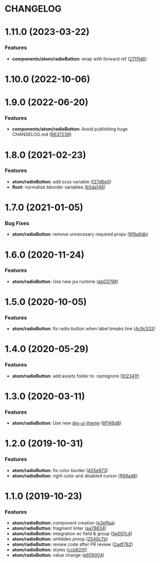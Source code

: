 # CHANGELOG

# 1.11.0 (2023-03-22)


### Features

* **components/atom/radioButton:** wrap with forward ref ([2711fd6](https://github.com/SUI-Components/sui-components/commit/2711fd6881374c586822fb4c2c50431ddf7af53c))



# 1.10.0 (2022-10-06)



# 1.9.0 (2022-06-20)


### Features

* **components/atom/radioButton:** Avoid publishing huge CHANGELOG.md ([9637239](https://github.com/SUI-Components/sui-components/commit/9637239612fa0c7dcc7ead6d7450ee02ddd11764))



# 1.8.0 (2021-02-23)


### Features

* **atom/radioButton:** add scss variable ([f27d6e0](https://github.com/SUI-Components/sui-components/commit/f27d6e01f005cbd2b04de8b586a01cca14b82d2f))
* **Root:** normalize bborder variables ([b5da148](https://github.com/SUI-Components/sui-components/commit/b5da1482ca96b523f0c168c7040783ce78a7f14d))



# 1.7.0 (2021-01-05)


### Bug Fixes

* **atom/radioButton:** remove unnecesary required props ([9f6a6db](https://github.com/SUI-Components/sui-components/commit/9f6a6db2de22a535be1bda34dedb78cf70001589))



# 1.6.0 (2020-11-24)


### Features

* **atom/radioButton:** Use new jsx runtime ([ab03798](https://github.com/SUI-Components/sui-components/commit/ab0379868ebde2bfd95213d483195995503de7d9))



# 1.5.0 (2020-10-05)


### Features

* **atom/radioButton:** fix radio button when label breaks line ([4c9c532](https://github.com/SUI-Components/sui-components/commit/4c9c532736225d2d5eda9c9a0b732e3a5fb60d5e))



# 1.4.0 (2020-05-29)


### Features

* **atom/radioButton:** add assets folder to .npmignore ([5f2341f](https://github.com/SUI-Components/sui-components/commit/5f2341f127d9d5b9d0405b3bdb34abe6c1c5093e))



# 1.3.0 (2020-03-11)


### Features

* **atom/radioButton:** Use new [@s-ui-theme](https://github.com/s-ui-theme) ([6f146d8](https://github.com/SUI-Components/sui-components/commit/6f146d8c694fcb8f65dde78f380e86ccdbdd2a2d))



# 1.2.0 (2019-10-31)


### Features

* **atom/radioButton:** fix color border ([405e973](https://github.com/SUI-Components/sui-components/commit/405e9734921b716c661da3e9495f4a8d1ac33a42))
* **atom/radioButton:** right color and disabled cursor ([ff48ad6](https://github.com/SUI-Components/sui-components/commit/ff48ad61551645b18346fa48971436c87f523f9e))



# 1.1.0 (2019-10-23)


### Features

* **atom/radioButton:** component creation ([e3effaa](https://github.com/SUI-Components/sui-components/commit/e3effaa364648a5520befc26b7ea15c33cccc1d4))
* **atom/radioButton:** fragment linter ([aa78834](https://github.com/SUI-Components/sui-components/commit/aa78834a55c1ac019a23509b5bb671a22f341475))
* **atom/radioButton:** integration w/ field & group ([5e007c4](https://github.com/SUI-Components/sui-components/commit/5e007c44c0fe2b16003127ee52c0502bec4150f0))
* **atom/radioButton:** isHidden proop ([2540c7b](https://github.com/SUI-Components/sui-components/commit/2540c7bc851c4e8b2053857246b3af0d34eee7b5))
* **atom/radioButton:** review code after PR review ([2adf782](https://github.com/SUI-Components/sui-components/commit/2adf7821d354a0297481426d05f7beb62e9de600))
* **atom/radioButton:** styles ([ccb820f](https://github.com/SUI-Components/sui-components/commit/ccb820fcc90b90c3cb6de4b075c6d696f4c28c73))
* **atom/radioButton:** value change ([e659004](https://github.com/SUI-Components/sui-components/commit/e65900439619c1e29ec8dc5c34d2af6f1d155db1))



